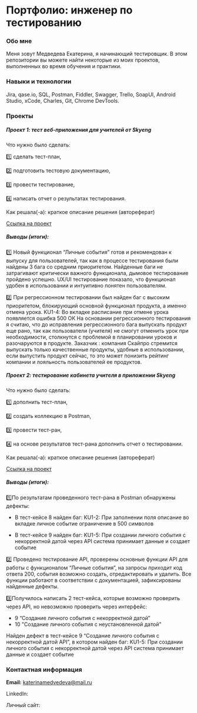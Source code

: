 # Портфолио: инженер по тестированию

### Обо мне
Меня зовут Медведева Екатерина, я начинающий тестировщик.
В этом репозитории вы можете найти некоторые из моих проектов, выполненных во время обучения и практики.

### Навыки и технологии
Jira, qase.io, SQL, Postman, Fiddler, Swagger, Trello,
SoapUI, Android Studio, xCode, Charles, Git, Chrome DevTools.

### Проекты

##### Проект 1: тест веб-приложения для учителей от Skyeng

Что нужно было сделать:

1️⃣ сделать тест-план,

2️⃣ подготовить тестовую документацию,

3️⃣ провести тестирование,

4️⃣ написать отчет о результатах тестирования.

Как решала(-а): краткое описание решения (автореферат)

[Ссылка на проект](https://gus-traveler.atlassian.net/wiki/spaces/OT/pages/1179649/1+2)

##### Выводы (итоги): 
1️⃣ Новый функционал “Личные события” готов и рекомендован к выпуску для пользователей, так как в процессе тестирования были найдены 3 бага со средним приоритетом. Найденные баги не затрагивают критически важного функционала, дымовое тестирование пройдено успешно. UX/UI тестирование показало, что функционал удобен в использовании и интуитивно понятен пользователям.

2️⃣ При регрессионном тестировании был найден баг с высоким приоритетом, блокирующий основной функционал продукта, а именно отмена урока. KU1-4: Во вкладке расписание при отмене урока появляется ошибка 500 ОК
На основании регрессионного тестирования я считаю, что до исправления регрессионного бага выпускать продукт еще рано, так как пользователи (учителя) не смогут отменить урок при необходимости, столкнутся с проблемой в планировании уроков и разочаруются в продукте. Заказчик : компания Скайпро стремится выпускать только качественные продукты, удобные в использовании, если выпустить продукт сейчас, то это может понизить рейтинг компании и лояльность пользователей ее продуктов.

 
##### Проект 2: тестирование кабинета учителя в приложении Skyeng

Что нужно было сделать:

1️⃣ дополнить тест-план,

2️⃣ создать коллекцию в Postman,

3️⃣ провести тест-ран,

4️⃣ на основе результатов тест-рана дополнить отчет о тестировании.

Как решала(-а): краткое описание решения (автореферат)

[Ссылка на проект](https://gus-traveler.atlassian.net/wiki/spaces/OT/pages/1179649/1+2)

##### Выводы (итоги): 
1️⃣По результатам проведенного тест-рана в Postman обнаружены дефекты:  

- В тест-кейсе 8 найден баг: KU1-2: При заполнении поля описание во вкладке личное событие ограничение в 500 символов

- В тест-кейсе 9 найден баг: KU1-5: При создании личного события с некорректной датой через API система принимает данные и создает событие
 
2️⃣ Проведено тестирование API, проверены основные функции API для работы с функционалом “Личные события”,  на запросы приходит код ответа 200, события возможно создать, отредактировать и удалить. Все функции работают в соответствии с документацией, зафиксированы найденные дефекты.

3️⃣Получилось написать 2 тест-кейса, которые возможно проверить через API, но невозможно проверить через интерфейс: 
- 9 “Создание личного события с некорректной датой”
- 10 "Создание личного события с неустановленной датой"

Найден дефект в тест-кейсе  9 “Создание личного события с некорректной датой API”, в котором найден баг: KU1-5: При создании личного события с некорректной датой через API система принимает данные и создает событие
 

### Контактная информация 
**Email:** <katerinamedvedeva@mail.ru>

LinkedIn: 

Личный сайт: 

